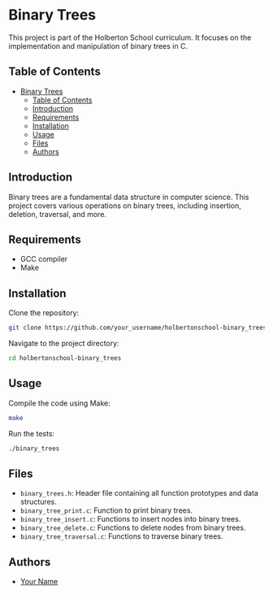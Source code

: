# Binary Trees

This project is part of the Holberton School curriculum. It focuses on the implementation and manipulation of binary trees in C.

## Table of Contents
- [Binary Trees](#binary-trees)
  - [Table of Contents](#table-of-contents)
  - [Introduction](#introduction)
  - [Requirements](#requirements)
  - [Installation](#installation)
  - [Usage](#usage)
  - [Files](#files)
  - [Authors](#authors)

## Introduction
Binary trees are a fundamental data structure in computer science. This project covers various operations on binary trees, including insertion, deletion, traversal, and more.

## Requirements
- GCC compiler
- Make

## Installation
Clone the repository:
```sh
git clone https://github.com/your_username/holbertonschool-binary_trees.git
```
Navigate to the project directory:
```sh
cd holbertonschool-binary_trees
```

## Usage
Compile the code using Make:
```sh
make
```
Run the tests:
```sh
./binary_trees
```

## Files
- `binary_trees.h`: Header file containing all function prototypes and data structures.
- `binary_tree_print.c`: Function to print binary trees.
- `binary_tree_insert.c`: Functions to insert nodes into binary trees.
- `binary_tree_delete.c`: Functions to delete nodes from binary trees.
- `binary_tree_traversal.c`: Functions to traverse binary trees.

## Authors
- [Your Name](https://github.com/your_username)
